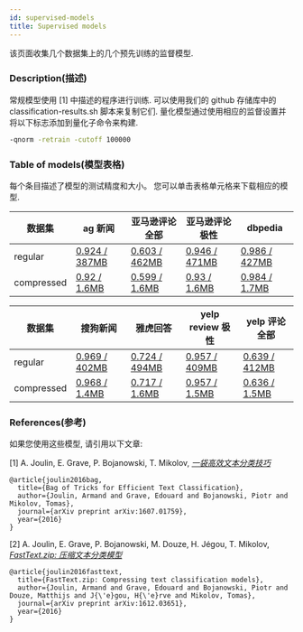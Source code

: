 ```yaml
---
id: supervised-models
title: Supervised models
---
```


该页面收集几个数据集上的几个预先训练的监督模型.

### Description(描述)

常规模型使用 [1] 中描述的程序进行训练. 可以使用我们的 github 存储库中的 classification-results.sh 脚本来复制它们. 量化模型通过使用相应的监督设置并将以下标志添加到量化子命令来构建.

```bash
-qnorm -retrain -cutoff 100000
```

### Table of models(模型表格)

每个条目描述了模型的测试精度和大小。 您可以单击表格单元格来下载相应的模型.

| 数据集 | ag 新闻 | 亚马逊评论全部 | 亚马逊评论极性 | dbpedia |
|-----------|-----------------------|-----------------------|------------------------|------------------------|
| regular   | [0.924 / 387MB](https://s3-us-west-1.amazonaws.com/fasttext-vectors/supervised_models/ag_news.bin) | [0.603 / 462MB](https://s3-us-west-1.amazonaws.com/fasttext-vectors/supervised_models/amazon_review_full.bin) | [0.946 / 471MB](https://s3-us-west-1.amazonaws.com/fasttext-vectors/supervised_models/amazon_review_polarity.bin) | [0.986 / 427MB](https://s3-us-west-1.amazonaws.com/fasttext-vectors/supervised_models/dbpedia.bin) |
| compressed | [0.92 / 1.6MB](https://s3-us-west-1.amazonaws.com/fasttext-vectors/supervised_models/ag_news.ftz)    | [0.599 / 1.6MB]( https://s3-us-west-1.amazonaws.com/fasttext-vectors/supervised_models/amazon_review_full.ftz)   | [0.93 / 1.6MB]( https://s3-us-west-1.amazonaws.com/fasttext-vectors/supervised_models/amazon_review_polarity.ftz)  | [0.984 / 1.7MB]( https://s3-us-west-1.amazonaws.com/fasttext-vectors/supervised_models/dbpedia.ftz) |

| 数据集 | 搜狗新闻 | 雅虎回答 | yelp review 极性 | yelp 评论全部 |
|-----------|----------------------|------------------------|----------------------|------------------------|
| regular   | [0.969 / 402MB](https://s3-us-west-1.amazonaws.com/fasttext-vectors/supervised_models/sogou_news.bin) | [0.724 / 494MB](https://s3-us-west-1.amazonaws.com/fasttext-vectors/supervised_models/yahoo_answers.bin)| [0.957 / 409MB](https://s3-us-west-1.amazonaws.com/fasttext-vectors/supervised_models/yelp_review_polarity.bin)| [0.639 / 412MB](https://s3-us-west-1.amazonaws.com/fasttext-vectors/supervised_models/yelp_review_full.bin)|
| compressed | [0.968 / 1.4MB](https://s3-us-west-1.amazonaws.com/fasttext-vectors/supervised_models/sogou_news.ftz)   | [0.717 / 1.6MB](https://s3-us-west-1.amazonaws.com/fasttext-vectors/supervised_models/yahoo_answers.ftz)       | [0.957 / 1.5MB](https://s3-us-west-1.amazonaws.com/fasttext-vectors/supervised_models/yelp_review_polarity.ftz) | [0.636 / 1.5MB](https://s3-us-west-1.amazonaws.com/fasttext-vectors/supervised_models/yelp_review_full.ftz)  |

### References(参考)

如果您使用这些模型, 请引用以下文章:

[1] A. Joulin, E. Grave, P. Bojanowski, T. Mikolov, [*一袋高效文本分类技巧*](https://arxiv.org/abs/1607.01759)

```markup
@article{joulin2016bag,
  title={Bag of Tricks for Efficient Text Classification},
  author={Joulin, Armand and Grave, Edouard and Bojanowski, Piotr and Mikolov, Tomas},
  journal={arXiv preprint arXiv:1607.01759},
  year={2016}
}
```

[2] A. Joulin, E. Grave, P. Bojanowski, M. Douze, H. Jégou, T. Mikolov, [*FastText.zip: 压缩文本分类模型*](https://arxiv.org/abs/1612.03651)

```markup
@article{joulin2016fasttext,
  title={FastText.zip: Compressing text classification models},
  author={Joulin, Armand and Grave, Edouard and Bojanowski, Piotr and Douze, Matthijs and J{\'e}gou, H{\'e}rve and Mikolov, Tomas},
  journal={arXiv preprint arXiv:1612.03651},
  year={2016}
}
```
